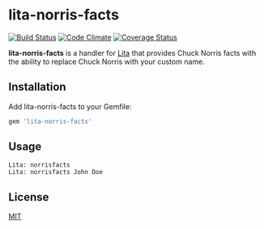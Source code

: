 # lita-norris-facts

[![Build Status](https://travis-ci.org/webdestroya/lita-catfacts.png)](https://travis-ci.org/webdestroya/lita-catfacts)
[![Code Climate](https://codeclimate.com/github/webdestroya/lita-catfacts.png)](https://codeclimate.com/github/webdestroya/lita-catfacts)
[![Coverage Status](https://coveralls.io/repos/webdestroya/lita-catfacts/badge.png)](https://coveralls.io/r/webdestroya/lita-catfacts)

**lita-norris-facts** is a handler for [Lita](https://www.lita.io) that provides Chuck Norris facts with the ability to replace Chuck Norris with your custom name.

## Installation
Add lita-norris-facts to your Gemfile:

``` ruby
gem 'lita-norris-facts'
```

## Usage
    Lita: norrisfacts
    Lita: norrisfacts John Doe

## License
[MIT](http://opensource.org/licenses/MIT)
